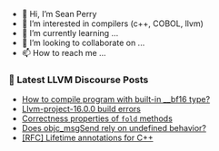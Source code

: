 - 👋 Hi, I’m Sean Perry
- 👀 I’m interested in compilers (c++, COBOL, llvm)
- 🌱 I’m currently learning ...
- 💞️ I’m looking to collaborate on ...
- 📫 How to reach me ...

<!---
s66perry/s66perry is a ✨ special ✨ repository because its `README.md` (this file) appears on your GitHub profile.
You can click the Preview link to take a look at your changes.
--->
### 📕 Latest LLVM Discourse Posts

<!-- DISCOURSE-LLVM:START -->
- [How to compile program with built-in __bf16 type?](https://discourse.llvm.org/t/how-to-compile-program-with-built-in-bf16-type/70501#post_9)
- [Llvm-project-16.0.0 build errors](https://discourse.llvm.org/t/llvm-project-16-0-0-build-errors/70565#post_2)
- [Correctness properties of `fold` methods](https://discourse.llvm.org/t/correctness-properties-of-fold-methods/70564#post_2)
- [Does objc_msgSend rely on undefined behavior?](https://discourse.llvm.org/t/does-objc-msgsend-rely-on-undefined-behavior/70515#post_2)
- [[RFC] Lifetime annotations for C++](https://discourse.llvm.org/t/rfc-lifetime-annotations-for-c/61377?page=5#post_86)
<!-- DISCOURSE-LLVM:END -->
